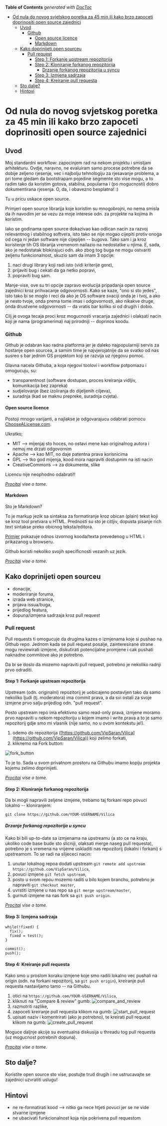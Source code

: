 <!-- START doctoc generated TOC please keep comment here to allow auto update -->
<!-- DON'T EDIT THIS SECTION, INSTEAD RE-RUN doctoc TO UPDATE -->
**Table of Contents**  *generated with [DocToc](https://github.com/thlorenz/doctoc)*

- [Od nula do novog svjetskog poretka za 45 min ili kako brzo zapoceti doprinositi open source zajednici](#od-nula-do-novog-svjetskog-poretka-za-45-min-ili-kako-brzo-zapoceti-doprinositi-open-source-zajednici)
  - [Uvod](#uvod)
    - [Github](#github)
      - [Open source licence](#open-source-licence)
      - [Markdown](#markdown)
  - [Kako doprinijeti open sourceu](#kako-doprinijeti-open-sourceu)
    - [Pull request](#pull-request)
      - [Step 1: Forkanje upstream repozitorija](#step-1-forkanje-upstream-repozitorija)
      - [Step 2: Kloniranje forkanog repozitorija](#step-2-kloniranje-forkanog-repozitorija)
        - [Drzanje forkanog repozitorija u syncu](#drzanje-forkanog-repozitorija-u-syncu)
      - [Step 3: Izmjena sadrzaja](#step-3-izmjena-sadrzaja)
      - [Step 4: Kreiranje pull requesta](#step-4-kreiranje-pull-requesta)
  - [Sto dalje?](#sto-dalje)
  - [Hintovi](#hintovi)

<!-- END doctoc generated TOC please keep comment here to allow auto update -->

# Od nula do novog svjetskog poretka za 45 min ili kako brzo zapoceti doprinositi open source zajednici

## Uvod

Moj standardni workflow: zapocinjem rad na nekom projektu i smisljam arhitekturu. Ovdje, naravno, ne evaluiram samo procese potrebne da se dobije zeljeno rjesenje, vec i najbolju tehnologiju za rjesavanje problema, a pri tome gledam da bootstrapam pojedine segmente sto vise mogu, a to radim tako da koristim gotova, stabilna, popularna i (po mogucnosti) dobro dokumentirana rjesenja. O, da, i obavezno besplatna! :)

Tu u pricu uskace open source.

Primjeri open source librarija koje koristim su mnogobrojni, no nema smisla da ih navodim jer se vezu za moje interese odn. za projekte na kojima ih koristim.

Iako se godinama open source dokazivao kao odlican nacin za razvoj relevantnog i stabilnog softvera, isto tako se nije mogao cijepiti protiv onoga od cega ni jedan software nije cijepljen -- bugova. Tako sam i ja kroz koristenje tih OS librarija vremenom nailazio na nedostatke u njima. E, sada, ako je nedostatak blokirajuci odn. ako zbog tog buga ne mogu ostvariti zeljenu funkcionalnost, skuzio sam da imam 3 opcije:

1. naci drugi library koji radi isto (vidi kriterije gore),
2. prijaviti bug i cekati da ga netko popravi,
3. popraviti bug sam.

Manje-vise, ove su tri opcije zapravo evolucija pripadanja open source zajednici kroz prihvacanje odgovornosti.
Kako se kaze, "ono si sto jedes", isto tako bi se moglo i reci da ako je OS software svaciji onda je i tvoj, a ako je nesto tvoje, onda prema tome imas i odgovornosti, ako nikakve druge, onda drustvene odgovornosti -- da vratis bar koliko si od drugih i dobio.

Cilj je ovoga tecaja proci kroz mogucnosti vracanja zajednici i olaksati nacin koji je nama (programerima) naj prirodniji -- doprinos koodu.

### Github

Github je odabran kao radna platforma jer je daleko najpopularniji servis za hostanje open sourcea, a samim time je najvjerojatnije da se svatko od nas susreo s bar jednim OS projektom koji se razvija uz njegovu pomoc.

Glavna nacela Githuba, a koja njegovi toolovi i workflow potpomazu i omogucuju, su:

- transparentnost (software dostupan, proces kreiranja vidljiv, komunikacija bez zapreka)
- sudjelovanje (bez izoliranja do dijeljenih ciljeva),
- suradnja (kad se maknu prepreke, suradnja cvjeta).

#### Open source licence

Postoji mnogo varijanti, a najlakse je odgovarajucu odabrati pomocu [ChooseALicense.com](http://choosealicense.com/).

Ukratko;

- MIT --> mijenjaj sto hoces, no ostavi mene kao originalnog autora i nemoj me drzati odgovornim
- Apache --> kao MIT, no daje patentna prava korisnicima
- GPL --> tko god mijenja, kood mora napraviti dostupnim na isti nacin
- CreativeCommons --> za dokumente, slike

Licencu nije neophodno odabrati!!

*[Procitaj](https://github.com/blog/1530-choosing-an-open-source-license) vise o tome.*

#### Markdown

Sto je Markdown?

To je markup jezik sa sintaksa za formatiranje kroz obican (plain) tekst koji se kroz tool pretvara u HTML. Prednosti su sto je citljiv, dopusta pisanje rich text sintakse preko obicnog teksta/editora.

[Primjer](https://en.wikipedia.org/wiki/Markdown#Example) pokazuje odnos izvornog kooda/texta prevedenog u HTML i prikazanog u browseru.

Github koristi nekoliko svojih specificnosti vezanih uz jezik.

*[Procitaj](https://help.github.com/articles/github-flavored-markdown/) vise o tome.*

## Kako doprinijeti open sourceu

- donacije,
- moderiranje foruma,
- izrada web stranice,
- prijava issua/buga,
- prijedlog featura,
- dopuna/izmjena sadrzaja kroz pull request

### Pull request

Pull requests ti omogucuje da drugima kazes o izmjenama koje si pushao na Github repo. Jednom kada se pull request posalje, zainteresirane strane mogu reviewirati izmjene, diskutirati potencijalne promjene i cak pushati naknadne commitove ako je potrebno.

Da bi se doslo da mozemo napraviti pull request, potrebno je nekoliko radnji prvo odraditi.

#### Step 1: Forkanje upstream repozitorija

Upstream (odn. originalni) repozitorij je uobicajeno postavljen tako da samo nekoliko ljudi (tj. moderatora) ima commit prava, a da svi ostali za svoje izmjene prvo salju prijedlog odn. "pull request".

Posto upstream repo ima efektivno samo read-only prava, izmjene moramo prvo napraviti u nekom repozitoriju u kojem imamo i write prava a to je samo repozitorij gdje smo mi vlasnik (nije samo, no u ovom kontekstu je!).

1. odemo do repozitorija ([https://github.com/VipSaran/Vilica](https://github.com/VipSaran/Vilica)) koji zelimo forkati,
2. kliknemo na Fork button:

![fork_button](https://help.github.com/assets/images/help/repository/fork_button.jpg)

To je to. Sada u svom privatnom prostoru na Githubu imamo kopiju projekta kojemu zelimo doprinijeti.

*[Procitaj](https://help.github.com/articles/fork-a-repo/) vise o tome.*

#### Step 2: Kloniranje forkanog repozitorija

Da bi mogli napravili zeljene izmjene, trebamo taj forkani repo povuci lokalno -- kloniranjem:

    git clone https://github.com/YOUR-USERNAME/Vilica


##### Drzanje forkanog repozitorija u syncu

Kako bi bili up-to-date sa izmjenama na upstreamu (a sto ce na kraju, ukoliko code base bude sto slicniji, olaksati merge naseg pull requesta), potrebno je s vremena na vrijeme uskladiti nas repozitorij (lokalni i forkani) s upstreamom. To se radi na slijececi nacin:

1. unutar lokalnog repoa dodati upstream `git remote add upstream https://github.com/VipSaran/Vilica`,
2. povuci izmjene `git fetch upstream`,
3. posto u svom repou mozemo raditi u bilo kojem branchu, potrebno je napraviti `git checkout master`,
4. uvrstiti izmjene u nas repo sa `git merge upstream/master`,
5. gurnuti izmjene na nas fork sa `git push origin`.

*[Procitaj](https://help.github.com/articles/fork-a-repo/#step-3-configure-git-to-sync-your-fork-with-the-original-spoon-knife-repository) vise o tome.*

#### Step 3: Izmjena sadrzaja

    while(!fixed) {
      fix();
      fixed = test();
    }

    commit();
    push();

#### Step 4: Kreiranje pull requesta

Kako smo u proslom koraku izmjene koje smo radili lokalno vec pushali na origin (odn. na forkani repozitorij, sa `git push origin`), kreiranje pull requesta nastavljamo tamo -- na Githubu.

1. otici na `https://github.com/YOUR-USERNAME/Vilica`,
2. kliknuti na "Compare & review" gumb:
        ![compare_and_review](https://help.github.com/assets/images/help/pull_requests/pull-request-start-review-button.png)
3. razmotriti razlike,
4. zapoceti kreiranje pull requesta klikom na gumb:
        ![start_pull_request](https://help.github.com/assets/images/help/pull_requests/pull-request-review-create.png)
5. upisati naziv i komentrirati (ako je potrebno), te kreirati pull request klikom na gumb:
        ![create_pull_request](https://help.github.com/assets/images/help/pull_requests/send-pull-request.png)

Moguce daljnje akcije su eventualna diskusija u threadu tog pull requesta (uz mogucnost potrebnih dopuna).

*[Procitaj](https://help.github.com/articles/using-pull-requests/) vise o tome.*

## Sto dalje?

Koristite open source sto vise, postujte trud drugih i ne ustrucavajte se zajednici uzvratiti uslugu!


## Hintovi

- ne re-formatirati kood --> nitko ga nece htjeti povuci jer se ne vide stvarne izmjene
- ne ubacivati funkcionalnost koja nije pokrivena pull requestom